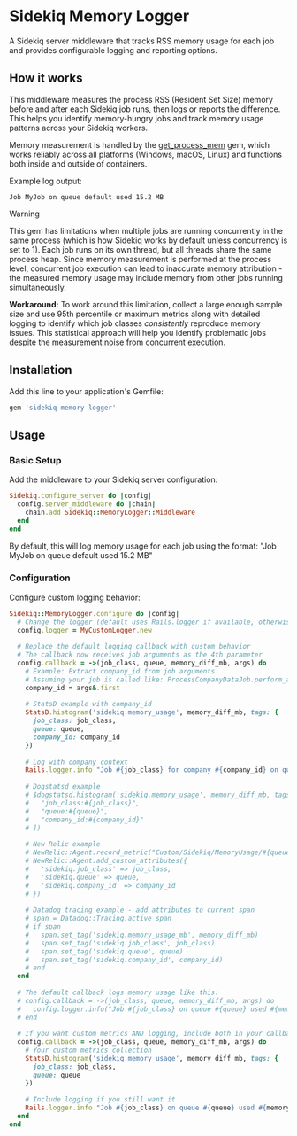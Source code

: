 # Sidekiq Memory Logger

A Sidekiq server middleware that tracks RSS memory usage for each job and provides configurable logging and reporting options.

## How it works

This middleware measures the process RSS (Resident Set Size) memory before and after each Sidekiq job runs, then logs or reports the difference. This helps you identify memory-hungry jobs and track memory usage patterns across your Sidekiq workers.

Memory measurement is handled by the [get_process_mem](https://github.com/zombocom/get_process_mem) gem, which works reliably across all platforms (Windows, macOS, Linux) and functions both inside and outside of containers.

Example log output:
```
Job MyJob on queue default used 15.2 MB
```

> [!WARNING]
> This gem has limitations when multiple jobs are running concurrently in the same process (which is how Sidekiq works by default unless concurrency is set to 1). Each job runs on its own thread, but all threads share the same process heap. Since memory measurement is performed at the process level, concurrent job execution can lead to inaccurate memory attribution - the measured memory usage may include memory from other jobs running simultaneously.
>
> **Workaround:** To work around this limitation, collect a large enough sample size and use 95th percentile or maximum metrics along with detailed logging to identify which job classes _consistently_ reproduce memory issues. This statistical approach will help you identify problematic jobs despite the measurement noise from concurrent execution.

## Installation

Add this line to your application's Gemfile:

```ruby
gem 'sidekiq-memory-logger'
```

## Usage

### Basic Setup

Add the middleware to your Sidekiq server configuration:

```ruby
Sidekiq.configure_server do |config|
  config.server_middleware do |chain|
    chain.add Sidekiq::MemoryLogger::Middleware
  end
end
```

By default, this will log memory usage for each job using the format: "Job MyJob on queue default used 15.2 MB"

### Configuration

Configure custom logging behavior:

```ruby
Sidekiq::MemoryLogger.configure do |config|
  # Change the logger (default uses Rails.logger if available, otherwise stdout)
  config.logger = MyCustomLogger.new
  
  # Replace the default logging callback with custom behavior
  # The callback now receives job arguments as the 4th parameter
  config.callback = ->(job_class, queue, memory_diff_mb, args) do
    # Example: Extract company_id from job arguments
    # Assuming your job is called like: ProcessCompanyDataJob.perform_async(company_id, other_params)
    company_id = args&.first
    
    # StatsD example with company_id
    StatsD.histogram('sidekiq.memory_usage', memory_diff_mb, tags: {
      job_class: job_class, 
      queue: queue,
      company_id: company_id
    })
    
    # Log with company context
    Rails.logger.info "Job #{job_class} for company #{company_id} on queue #{queue} used #{memory_diff_mb} MB"
    
    # Dogstatsd example
    # $dogstatsd.histogram('sidekiq.memory_usage', memory_diff_mb, tags: [
    #   "job_class:#{job_class}",
    #   "queue:#{queue}",
    #   "company_id:#{company_id}"
    # ])
    
    # New Relic example
    # NewRelic::Agent.record_metric("Custom/Sidekiq/MemoryUsage/#{queue}/#{job_class}", memory_diff_mb)
    # NewRelic::Agent.add_custom_attributes({
    #   'sidekiq.job_class' => job_class,
    #   'sidekiq.queue' => queue,
    #   'sidekiq.company_id' => company_id
    # })
    
    # Datadog tracing example - add attributes to current span
    # span = Datadog::Tracing.active_span
    # if span
    #   span.set_tag('sidekiq.memory_usage_mb', memory_diff_mb)
    #   span.set_tag('sidekiq.job_class', job_class)
    #   span.set_tag('sidekiq.queue', queue)
    #   span.set_tag('sidekiq.company_id', company_id)
    # end
  end
  
  # The default callback logs memory usage like this:
  # config.callback = ->(job_class, queue, memory_diff_mb, args) do
  #   config.logger.info("Job #{job_class} on queue #{queue} used #{memory_diff_mb} MB")
  # end
  
  # If you want custom metrics AND logging, include both in your callback:
  config.callback = ->(job_class, queue, memory_diff_mb, args) do
    # Your custom metrics collection
    StatsD.histogram('sidekiq.memory_usage', memory_diff_mb, tags: {
      job_class: job_class, 
      queue: queue
    })
    
    # Include logging if you still want it
    Rails.logger.info "Job #{job_class} on queue #{queue} used #{memory_diff_mb} MB"
  end
end
```
